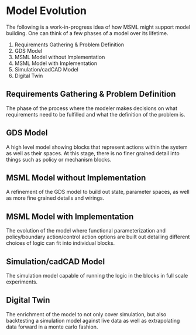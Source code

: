 # Model Evolution

The following is a work-in-progress idea of how MSML might support model building. One can think of a few phases of a model over its lifetime.

1. Requirements Gathering & Problem Definition
2. GDS Model
3. MSML Model without Implementation
4. MSML Model with Implementation
5. Simulation/cadCAD Model
6. Digital Twin

## Requirements Gathering & Problem Definition

The phase of the process where the modeler makes decisions on what requirements need to be fulfilled and what the definition of the problem is.

## GDS Model

A high level model showing blocks that represent actions within the system as well as their spaces. At this stage, there is no finer grained detail into things such as policy or mechanism blocks.

## MSML Model without Implementation

A refinement of the GDS model to build out state, parameter spaces, as well as more fine grained details and wirings.

## MSML Model with Implementation

The evolution of the model where functional parameterization and policy/boundary action/control action options are built out detailing different choices of logic can fit into individual blocks.

## Simulation/cadCAD Model

The simulation model capable of running the logic in the blocks in full scale experiments.

## Digital Twin

The enrichment of the model to not only cover simulation, but also backtesting a simulation model against live data as well as extrapolating data forward in a monte carlo fashion.